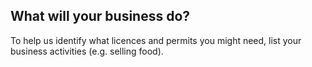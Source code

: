 ## What will your business do?
To help us identify what licences and permits you might need, list your business activities (e.g. selling food).
